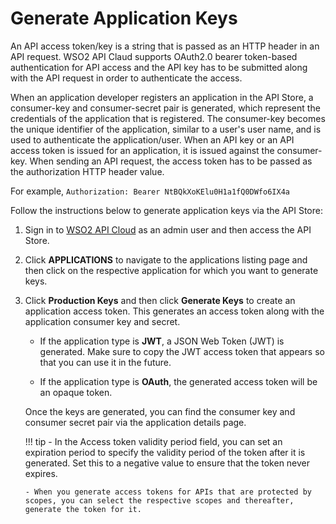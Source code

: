 # Generate Application Keys

An API access token/key is a string that is passed as an HTTP header in an API request. WSO2 API Claud supports OAuth2.0 bearer token-based authentication for API access and the API key has to be submitted along with the API request in order to authenticate the access.

When an application developer registers an application in the API Store, a consumer-key 
and consumer-secret pair is generated, which represent the credentials of the application that is registered. The consumer-key becomes the unique identifier of the application, similar to a user's user name, and is used to authenticate the application/user. When an API key or an API access token is issued for an application, it is issued against the consumer-key. When sending an API request, the access token has to be passed as the authorization HTTP header value. 

For example, `Authorization: Bearer NtBQkXoKElu0H1a1fQ0DWfo6IX4a`


Follow the instructions below to generate application keys via the API Store:

1.  Sign in to [WSO2 API Cloud](https://api.cloud.wso2.com) as an admin user and then access the API Store.
            
2.  Click **APPLICATIONS** to navigate to the applications listing page and then click on the respective application for which you want to generate keys.
 
3.  Click **Production Keys** and then click **Generate Keys** to create an application access token. This generates an access token along with the application consumer key and secret.

     - If the application type is **JWT**, a JSON Web Token (JWT) is generated. Make sure to copy the JWT access token that appears so that you can use it in the future.
     
     -  If the application type is **OAuth**, the generated access token will be an opaque token.
     
     
     Once the keys are generated, you can find the consumer key and consumer secret pair via the application details page.
     
     
    !!! tip
        - In the Access token validity period field, you can set an expiration period to specify the validity period of the token after it is generated. Set this to a negative value to ensure that the token never expires.

        - When you generate access tokens for APIs that are protected by scopes, you can select the respective scopes and thereafter, generate the token for it.
  
